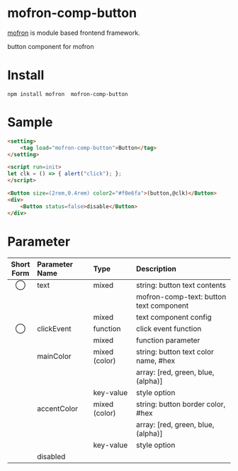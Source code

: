 #  mofron-comp-button
[mofron](https://mofron.github.io/mofron/) is module based frontend framework.

button component for mofron


# Install
```
npm install mofron  mofron-comp-button
```

# Sample
```html
<setting>
    <tag load="mofron-comp-button">Button</tag>
</setting>

<script run=init>
let clk = () => { alert("click"); };
</script>

<Button size=(2rem,0.4rem) color2="#f0e6fa">(button,@clk)</Button>
<div>
    <Button status=false>disable</Button>
</div>
```

# Parameter

| Short<br>Form | Parameter Name | Type | Description |
|:-------------:|:---------------|:-----|:------------|
| ◯  | text | mixed | string: button text contents |
| | | | mofron-comp-text: button text component |
| | | mixed | text component config |
| ◯  | clickEvent | function | click event function |
| | | mixed | function parameter |
| | mainColor | mixed (color) | string: button text color name, #hex |
| | | | array: [red, green, blue, (alpha)] |
| | | key-value | style option |
| | accentColor | mixed (color) | string: button border color, #hex |
| | | | array: [red, green, blue, (alpha)] |
| | | key-value | style option |
| | disabled | ||| | enabled | ||| | status | boolean | change enable/disable mode |

